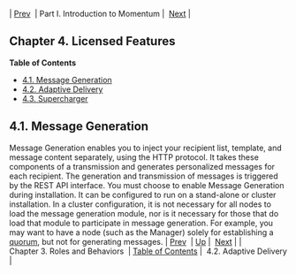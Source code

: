 | [Prev](roles_behaviors)  | Part I. Introduction to Momentum |  [Next](licensed_features.adaptive.delivery) |
## Chapter 4. Licensed Features
**Table of Contents**

* [4.1\. Message Generation](licensed_features#licensed_features.message.generation)
* [4.2\. Adaptive Delivery](licensed_features.adaptive.delivery)
* [4.3\. Supercharger](licensed_features.supercharger)

## 4.1. Message Generation
Message Generation enables you to inject your recipient list, template, and message content separately, using the HTTP protocol. It takes these components of a transmission and generates personalized messages for each recipient. The generation and transmission of messages is triggered by the REST API interface.
You must choose to enable Message Generation during installation. It can be configured to run on a stand-alone or cluster installation. In a cluster configuration, it is not necessary for all nodes to load the message generation module, nor is it necessary for those that do load that module to participate in message generation. For example, you may want to have a node (such as the Manager) solely for establishing a [quorum](glossary#gloss.quorum "Quorum"), but not for generating messages.
| [Prev](roles_behaviors)  | [Up](p.intro) |  [Next](licensed_features.adaptive.delivery) |
| Chapter 3. Roles and Behaviors  | [Table of Contents](index) |  4.2. Adaptive Delivery |
